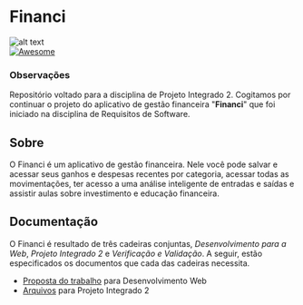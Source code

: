 # Financi  
![alt text](https://github.com/grupo-bala/projeto-integrado-1/blob/main/src/main/resources/grupobala/images/financi-logo.png?raw=true)    
[![Awesome](https://img.shields.io/badge/Grupo-Bala-success)](https://github.com/grupo-bala)   
 
 ### Observações  
 
Repositório voltado para a disciplina de Projeto Integrado 2.  Cogitamos por continuar o projeto do aplicativo de gestão financeira "**Financi**" que foi iniciado na disciplina de Requisitos de Software.  

  ## Sobre   
  O Financi é um aplicativo de gestão financeira. Nele você pode salvar e acessar seus ganhos e despesas recentes por categoria, acessar todas as  movimentações, ter acesso a uma análise inteligente de entradas e saídas e assistir aulas sobre investimento e educação financeira.

## Documentação
O Financi é resultado de três cadeiras conjuntas, _Desenvolvimento para a Web_, _Projeto Integrado 2_ e _Verificação e Validação_. A seguir, estão especificados os documentos que cada das cadeiras necessita.

- [Proposta do trabalho](https://github.com/grupo-bala/financi-web-front-end/tree/dev/documentacao/proposta-web.md) para Desenvolvimento Web
- [Arquivos](https://github.com/grupo-bala/financi-web-front-end/tree/dev/documentacao/projeto-integrado.md) para Projeto Integrado 2